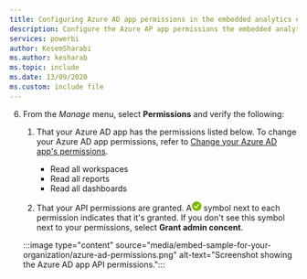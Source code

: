 ```yaml
---
title: Configuring Azure AD app permissions in the embedded analytics embed for your organization tutorial
description: Configure the Azure AP app permissions the embedded analytics embed for your organization tutorial.
services: powerbi
author: KesemSharabi
ms.author: kesharab
ms.topic: include
ms.date: 13/09/2020
ms.custom: include file
---
```


6. From the *Manage* menu, select **Permissions** and verify the following:

    1. That your Azure AD app has the permissions listed below. To change your Azure AD app permissions, refer to [Change your Azure AD app's permissions](../developer/embedded/register-app.md#change-your-azure-ad-apps-permissions).

        * Read all workspaces
        * Read all reports
        * Read all dashboards

    2. That your API permissions are granted. A![Applies to](media/yes.png) symbol next to each permission indicates that it's granted. If you don't see this symbol next to your permissions, select **Grant admin concent**.

    :::image type="content" source="media/embed-sample-for-your-organization/azure-ad-permissions.png" alt-text="Screenshot showing the Azure AD app API permissions.":::